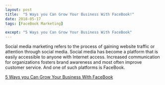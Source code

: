 ```yaml
---
layout: post
title:  "5 Ways you Can Grow Your Business With FaceBook!"
date: 2018-05-17
tags: [FaceBook Marketing]

except: "5 Ways you Can Grow Your Business With FaceBook"
---
```


Social media marketing refers to the process of gaining website traffic or attention through social media. 
Social media has become a platform that is easily accessible to anyone with Internet access. 
Increased communication for organizations fosters brand awareness and most often improve customer service.
And one of such platforms is FaceBook.
 
 
[5 Ways you Can Grow Your Business With FaceBook](http://enyinnayaijoma.blogspot.com.ng/2016/06/5-ways-you-can-grow-your-business-with.html)













